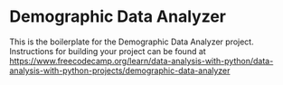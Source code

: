 # Demographic Data Analyzer

This is the boilerplate for the Demographic Data Analyzer project.<br/>
Instructions for building your project can be found at https://www.freecodecamp.org/learn/data-analysis-with-python/data-analysis-with-python-projects/demographic-data-analyzer
